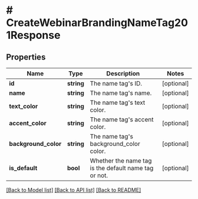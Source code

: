 # # CreateWebinarBrandingNameTag201Response

## Properties

Name | Type | Description | Notes
------------ | ------------- | ------------- | -------------
**id** | **string** | The name tag&#39;s ID. | [optional]
**name** | **string** | The name tag&#39;s name. | [optional]
**text_color** | **string** | The name tag&#39;s text color. | [optional]
**accent_color** | **string** | The name tag&#39;s accent color. | [optional]
**background_color** | **string** | The name tag&#39;s background_color color. | [optional]
**is_default** | **bool** | Whether the name tag is the default name tag or not. | [optional]

[[Back to Model list]](../../README.md#models) [[Back to API list]](../../README.md#endpoints) [[Back to README]](../../README.md)
